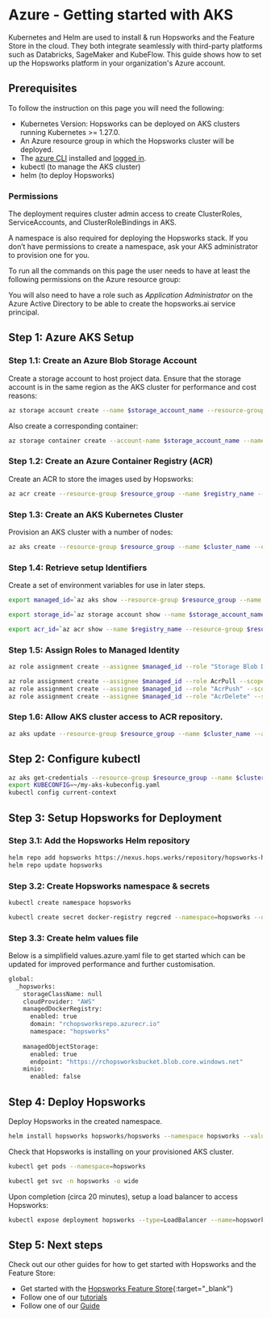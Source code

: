 # Azure - Getting started with AKS

Kubernetes and Helm are used to install & run Hopsworks and the Feature Store
in the cloud. They both integrate seamlessly with third-party platforms such as Databricks,
SageMaker and KubeFlow. This guide shows how to set up the Hopsworks platform in your organization's Azure account.

## Prerequisites

To follow the instruction on this page you will need the following:

- Kubernetes Version: Hopsworks can be deployed on AKS clusters running Kubernetes >= 1.27.0.
- An Azure resource group in which the Hopsworks cluster will be deployed. 
- The [azure CLI](https://learn.microsoft.com/en-us/cli/azure/install-azure-cli) installed and [logged in](https://docs.microsoft.com/en-us/cli/azure/authenticate-azure-cli).
- kubectl (to manage the AKS cluster)
- helm (to deploy Hopsworks)

### Permissions

The deployment requires cluster admin access to create ClusterRoles, ServiceAccounts, and ClusterRoleBindings in AKS.

A namespace is also required for deploying the Hopsworks stack. If you don’t have permissions to create a namespace, ask your AKS administrator to provision one for you.
	
To run all the commands on this page the user needs to have at least the following permissions on the Azure resource group:

You will also need to have a role such as *Application Administrator* on the Azure Active Directory to be able to create the hopsworks.ai service principal.

## Step 1: Azure AKS Setup

### Step 1.1: Create an Azure Blob Storage Account

Create a storage account to host project data. Ensure that the storage account is in the same region as the AKS cluster for performance and cost reasons:

```bash
az storage account create --name $storage_account_name --resource-group $resource_group --location $region
```

Also create a corresponding container:

```bash
az storage container create --account-name $storage_account_name --name $container_name
```


### Step 1.2: Create an Azure Container Registry (ACR)

Create an ACR to store the images used by Hopsworks:

```bash
az acr create --resource-group $resource_group --name $registry_name --sku Basic --location $region
```

### Step 1.3: Create an AKS Kubernetes Cluster

Provision an AKS cluster with a number of nodes:

```bash
az aks create --resource-group $resource_group --name $cluster_name --enable-cluster-autoscaler --min-count 1 --max-count 4 --node-count 3 --node-vm-size Standard_D16_v4 --network-plugin azure --enable-managed-identity --generate-ssh-keys
```

### Step 1.4: Retrieve setup Identifiers

Create a set of environment variables for use in later steps.

```bash
export managed_id=`az aks show --resource-group $resource_group --name $cluster_name --query "identity.principalId" --output tsv`

export storage_id=`az storage account show --name $storage_account_name --resource-group $resource_group --query "id" --output tsv`

export acr_id=`az acr show --name $registry_name --resource-group $resource_group --query "id" --output tsv`
```

### Step 1.5: Assign Roles to Managed Identity

```bash
az role assignment create --assignee $managed_id --role "Storage Blob Data Contributor" --scope $storage_id

az role assignment create --assignee $managed_id --role AcrPull --scope $acr_id
az role assignment create --assignee $managed_id --role "AcrPush" --scope $acr_id
az role assignment create --assignee $managed_id --role "AcrDelete" --scope $acr_id
```

### Step 1.6: Allow AKS cluster access to ACR repository.

```bash
az aks update --resource-group $resource_group --name $cluster_name --attach-acr $registry_name
```

## Step 2: Configure kubectl

```bash
az aks get-credentials --resource-group $resource_group --name $cluster_name --file ~/my-aks-kubeconfig.yaml
export KUBECONFIG=~/my-aks-kubeconfig.yaml
kubectl config current-context
```

## Step 3: Setup Hopsworks for Deployment

### Step 3.1: Add the Hopsworks Helm repository

```bash
helm repo add hopsworks https://nexus.hops.works/repository/hopsworks-helm-dev --username $NEXUS_USER --password $NEXUS_PASS
helm repo update hopsworks
```

### Step 3.2: Create Hopsworks namespace & secrets

```bash
kubectl create namespace hopsworks

kubectl create secret docker-registry regcred --namespace=hopsworks --docker-server=docker.hops.works --docker-username=$NEXUS_USER --docker-password=$NEXUS_PASS --docker-email=$NEXUS_EMAIL_ADDRESS
```

### Step 3.3: Create helm values file

Below is a simplifield values.azure.yaml file to get started which can be updated for improved performance and further customisation.

```bash
global:
  _hopsworks:
    storageClassName: null
    cloudProvider: "AWS"
    managedDockerRegistry:
      enabled: true
      domain: "rchopsworksrepo.azurecr.io"
      namespace: "hopsworks"
    
    managedObjectStorage:
      enabled: true
      endpoint: "https://rchopsworksbucket.blob.core.windows.net"
    minio:
      enabled: false
```

## Step 4: Deploy Hopsworks

Deploy Hopsworks in the created namespace.

```bash
helm install hopsworks hopsworks/hopsworks --namespace hopsworks --values values.azure.yaml --timeout=600s
```

Check that Hopsworks is installing on your provisioned AKS cluster.

```bash
kubectl get pods --namespace=hopsworks

kubectl get svc -n hopsworks -o wide
```

Upon completion (circa 20 minutes), setup a load balancer to access Hopsworks:

```bash
kubectl expose deployment hopsworks --type=LoadBalancer --name=hopsworks-service --namespace <namespace>
```



## Step 5: Next steps

Check out our other guides for how to get started with Hopsworks and the Feature Store:

* Get started with the [Hopsworks Feature Store](https://colab.research.google.com/github/logicalclocks/hopsworks-tutorials/blob/master/quickstart.ipynb){:target="_blank"}
* Follow one of our [tutorials](../../tutorials/index.md)
* Follow one of our [Guide](../../user_guides/index.md)

